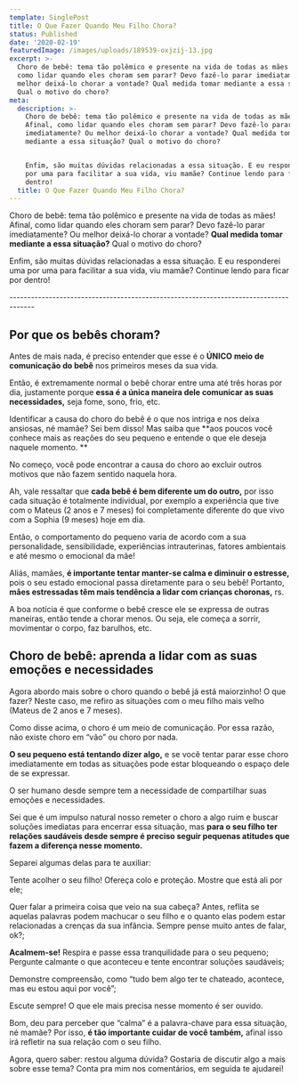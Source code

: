 ```yaml
---
template: SinglePost
title: O Que Fazer Quando Meu Filho Chora?
status: Published
date: '2020-02-19'
featuredImage: /images/uploads/189539-oxjzij-13.jpg
excerpt: >-
  Choro de bebê: tema tão polêmico e presente na vida de todas as mães! Afinal,
  como lidar quando eles choram sem parar? Devo fazê-lo parar imediatamente? Ou
  melhor deixá-lo chorar a vontade? Qual medida tomar mediante a essa situação?
  Qual o motivo do choro? 
meta:
  description: >-
    Choro de bebê: tema tão polêmico e presente na vida de todas as mães!
    Afinal, como lidar quando eles choram sem parar? Devo fazê-lo parar
    imediatamente? Ou melhor deixá-lo chorar a vontade? Qual medida tomar
    mediante a essa situação? Qual o motivo do choro? 


    Enfim, são muitas dúvidas relacionadas a essa situação. E eu responderei uma
    por uma para facilitar a sua vida, viu mamãe? Continue lendo para ficar por
    dentro!
  title: O Que Fazer Quando Meu Filho Chora?
---
```

Choro de bebê: tema tão polêmico e presente na vida de todas as mães! Afinal, como lidar quando eles choram sem parar? Devo fazê-lo parar imediatamente? Ou melhor deixá-lo chorar a vontade? **Qual medida tomar mediante a essa situação?** Qual o motivo do choro? 

Enfim, são muitas dúvidas relacionadas a essa situação. E eu responderei uma por uma para facilitar a sua vida, viu mamãe? Continue lendo para ficar por dentro!

\-------------------------------------------------------------------------------------

## Por que os bebês choram?

Antes de mais nada, é preciso entender que esse é o **ÚNICO meio de comunicação do bebê** nos primeiros meses da sua vida. 

Então, é extremamente normal o bebê chorar entre uma até três horas por dia, justamente porque **essa é a única maneira dele comunicar as suas necessidades,** seja fome, sono, frio, etc. 

Identificar a causa do choro do bebê é o que nos intriga e nos deixa ansiosas, né mamãe? Sei bem disso! Mas saiba que **aos poucos você conhece mais as reações do seu pequeno e entende o que ele deseja naquele momento.
**

No começo, você pode encontrar a causa do choro ao excluir outros motivos que não fazem sentido naquela hora. 

Ah, vale ressaltar que **cada bebê é bem diferente um do outro,** por isso cada situação é totalmente individual, por exemplo a experiência que tive com o Mateus (2 anos e 7 meses) foi completamente diferente do que vivo com a Sophia (9 meses) hoje em dia. 

Então, o comportamento do pequeno varia de acordo com a sua personalidade, sensibilidade, experiências intrauterinas, fatores ambientais e até mesmo o emocional da mãe! 

Aliás, mamães, **é importante tentar manter-se calma e diminuir o estresse,** pois o seu estado emocional passa diretamente para o seu bebê! Portanto, **mães estressadas têm mais tendência a lidar com crianças choronas,** rs. 

A boa notícia é que conforme o bebê cresce ele se expressa de outras maneiras, então tende a chorar menos. Ou seja, ele começa a sorrir, movimentar o corpo, faz barulhos, etc. 

## Choro de bebê: aprenda a lidar com as suas emoções e necessidades

Agora abordo mais sobre o choro quando o bebê já está maiorzinho! O que fazer? Neste caso, me refiro as situações com o meu filho mais velho (Mateus de 2 anos e 7 meses). 

Como disse acima, o choro é um meio de comunicação. Por essa razão, não existe choro em “vão” ou choro por nada. 

**O seu pequeno está tentando dizer algo,** e se você tentar parar esse choro imediatamente em todas as situações pode estar bloqueando o espaço dele de se expressar. 

O ser humano desde sempre tem a necessidade de compartilhar suas emoções e necessidades. 

Sei que é um impulso natural nosso remeter o choro a algo ruim e buscar soluções imediatas para encerrar essa situação, mas **para o seu filho ter relações saudáveis desde sempre é preciso seguir pequenas atitudes que fazem a diferença nesse momento.** 

Separei algumas delas para te auxiliar: 

Tente acolher o seu filho! Ofereça colo e proteção. Mostre que está ali por ele;

Quer falar a primeira coisa que veio na sua cabeça? Antes, reflita se aquelas palavras podem machucar o seu filho e o quanto elas podem estar relacionadas a crenças da sua infância. Sempre pense muito antes de falar, ok?;

**Acalmem-se!** Respira e passe essa tranquilidade para o seu pequeno; Pergunte calmante o que aconteceu e tente encontrar soluções saudáveis;

Demonstre compreensão, como “tudo bem algo ter te chateado, acontece, mas eu estou aqui por você”;

Escute sempre! O que ele mais precisa nesse momento é ser ouvido.

Bom, deu para perceber que “calma” é a palavra-chave para essa situação, né mamãe? Por isso, **é tão importante cuidar de você também,** afinal isso irá refletir na sua relação com o seu filho.

Agora, quero saber: restou alguma dúvida? Gostaria de discutir algo a mais sobre esse tema? Conta pra mim nos comentários, em seguida te ajudarei!
